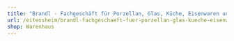 ```yaml
---
title: "Brandl - Fachgeschäft für Porzellan, Glas, Küche, Eisenwaren und Werkzeuge"
url: /eitensheim/brandl-fachgeschaeft-fuer-porzellan-glas-kueche-eisenwaren-und-werkzeuge/
shop: Warenhaus
---
```

